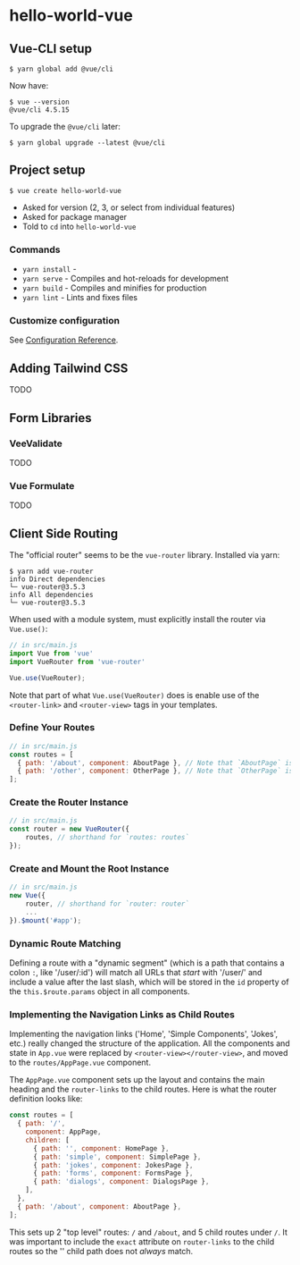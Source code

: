 # hello-world-vue

## Vue-CLI setup
```
$ yarn global add @vue/cli
```

Now have:
```
$ vue --version
@vue/cli 4.5.15
```

To upgrade the `@vue/cli` later:
```
$ yarn global upgrade --latest @vue/cli
```

## Project setup
```
$ vue create hello-world-vue
```
* Asked for version (2, 3, or select from individual features)
* Asked for package manager
* Told to `cd` into `hello-world-vue`

### Commands
* `yarn install` - 
* `yarn serve` - Compiles and hot-reloads for development
* `yarn build` - Compiles and minifies for production
* `yarn lint` - Lints and fixes files

### Customize configuration
See [Configuration Reference](https://cli.vuejs.org/config/).

## Adding Tailwind CSS
TODO

## Form Libraries

### VeeValidate
TODO

### Vue Formulate
TODO

## Client Side Routing
The "official router" seems to be the `vue-router` library. Installed via yarn:
```
$ yarn add vue-router
info Direct dependencies
└─ vue-router@3.5.3
info All dependencies
└─ vue-router@3.5.3
```
When used with a module system, must explicitly install the router via `Vue.use()`:
```javascript
// in src/main.js
import Vue from 'vue'
import VueRouter from 'vue-router'

Vue.use(VueRouter); 
```
Note that part of what `Vue.use(VueRouter)` does is enable use of the `<router-link>` and `<router-view>` tags in your templates.

### Define Your Routes
```javascript
// in src/main.js
const routes = [
  { path: '/about', component: AboutPage }, // Note that `AboutPage` is an imported Vue Compontent
  { path: '/other', component: OtherPage }, // Note that `OtherPage` is an imported Vue Compontent
];
```

### Create the Router Instance
```javascript
// in src/main.js
const router = new VueRouter({
    routes, // shorthand for `routes: routes`
});
```
### Create and Mount the Root Instance
```javascript
// in src/main.js
new Vue({
    router, // shorthand for `router: router`
    ...
}).$mount('#app');
```

### Dynamic Route Matching
Defining a route with a "dynamic segment" (which is a path that contains a colon `:`, like '/user/:id') 
will match all URLs that _start_ with '/user/' and include a value after the last slash, which will be
stored in the `id` property of the `this.$route.params` object in all components.

### Implementing the Navigation Links as Child Routes
Implementing the navigation links ('Home', 'Simple Components', 'Jokes', etc.) really changed the structure of the application. All the components and state in `App.vue` were replaced by `<router-view></router-view>`, and moved to the `routes/AppPage.vue` component.

The `AppPage.vue` component sets up the layout and contains the main heading and the `router-links` to the child routes. Here is what the router definition looks like:
```javascript
const routes = [
  { path: '/',
    component: AppPage,
    children: [
      { path: '', component: HomePage },
      { path: 'simple', component: SimplePage },
      { path: 'jokes', component: JokesPage },
      { path: 'forms', component: FormsPage },
      { path: 'dialogs', component: DialogsPage },
    ],
  },
  { path: '/about', component: AboutPage },
];
```
This sets up 2 "top level" routes: `/` and `/about`, and 5 child routes under `/`. It was important to include the `exact` attribute on `router-links` to the child routes so the '' child path does not _always_ match.   
